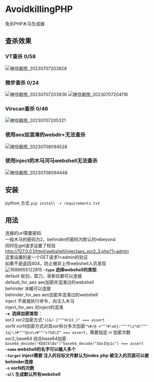 # AvoidkillingPHP
免杀PHP木马生成器
## 查杀效果
### VT查杀 0/58
![微信截图_20230707203828](https://github.com/Z0fhack/AvoidkillingPHP/assets/66540608/1000d855-fffb-422c-8942-4cab4fd9cdf5)
### 微步查杀 0/24
![微信截图_20230707203936](https://github.com/Z0fhack/AvoidkillingPHP/assets/66540608/bb721c31-27a4-456f-b325-f3ffe20c081d)
![微信截图_20230707204118](https://github.com/Z0fhack/AvoidkillingPHP/assets/66540608/adbca13e-edad-4473-8e5b-17099a8d939f)
### Virscan查杀 0/46
![微信截图_20230707205321](https://github.com/Z0fhack/AvoidkillingPHP/assets/66540608/d33dfb28-a212-48ce-b57b-0392236208c7)
### 使用aes加混淆的webdir+无法查杀
![微信截图_20230708094528](https://github.com/Z0fhack/AvoidkillingPHP/assets/66540608/7b506633-efd7-40ad-92e0-58654252e517)
### 使用inject的木马河马webshell无法查杀
![微信截图_20230708094448](https://github.com/Z0fhack/AvoidkillingPHP/assets/66540608/a5db1485-b26f-4b65-be19-83f4c073f466)
## 安装
python 方式
`pip install -r requirements.txt`
## 用法
连接的url需要密码<br>
一般木马的密码为2，behinder的密码为默认的rebeyond<br>
同时在get请求设置了校验<br>
http://127.0.0.1/html/webshell/injectaes_xor2_3.php?1=admin<br>
这里设置的是一个GET请求1=admin的验证<br>
如果不是返回404，防止被非上传webshell人员发现<br>
![1688955122815](https://github.com/Z0fhack/AvoidkillingPHP/assets/66540608/994b2555-a5e5-4522-b473-1b31211c0e91)
**`-type` 选择webshell的类型**:<br>
default  蚁剑，菜刀，哥斯拉都可以连接<br>
default_for_aes aes加密并混淆过的webshell<br>
behinder  冰蝎可以连接<br>
behinder_for_aes aes加密并混淆过的webshell<br>
inject 不直接执行命令，向注入木马<br>
inject_for_aes 对inject的混淆<br>
**`-e `选择加密类型**：<br>
xor2  xor2加密方式`")[&/-]"^"H(UJ_)" === assert`<br>
xorN xorN加密方式对其xor拆分多次加密`"%#/@ <"^"#!ak}:"^"*\i*d("^"{q|\)#"^"@co\>#"^"v?Gd\Z" === assert`，需要指定-n 加密次数<br>
xor2_base64  综合base64加密 `base64_decode("KD87Xl8o")^base64_decode("SUxIOy1c") === assert`<br>
**`-name` webshell的名字可以输入多个**<br>
**`-target` inject需要 注入的目标文件默认为index.php 被注入的页面可以被behinder连接**<br>
**`-n` xorN的次数**<br>
**`-all` 生成默认所有webshell**<br>
